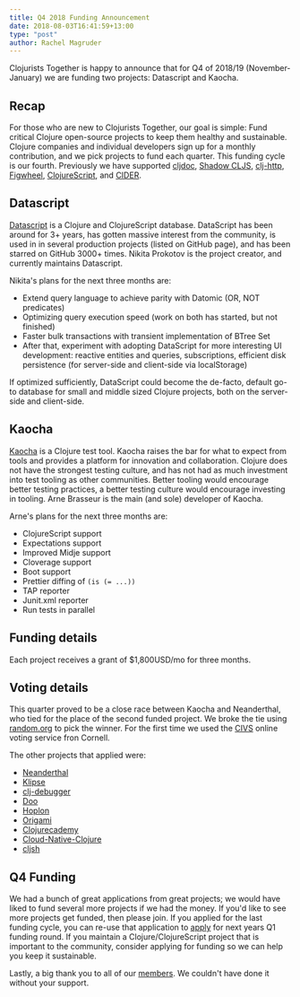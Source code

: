 ```yaml
---
title: Q4 2018 Funding Announcement
date: 2018-08-03T16:41:59+13:00
type: "post"
author: Rachel Magruder
---
```


Clojurists Together is happy to announce that for Q4 of 2018/19 (November-January) we are funding two projects: Datascript and Kaocha.

## Recap

For those who are new to Clojurists Together, our goal is simple: Fund critical Clojure open-source projects to keep them healthy and sustainable. Clojure companies and individual developers sign up for a monthly contribution, and we pick projects to fund each quarter. This funding cycle is our fourth. Previously we have supported [cljdoc](https://cljdoc.xyz), [Shadow CLJS](https://github.com/thheller/shadow-cljs), [clj-http](https://github.com/dakrone/clj-http/), [Figwheel](https://github.com/bhauman/lein-figwheel), [ClojureScript](https://clojurescript.org), and [CIDER](http://www.cider.mx/en/latest/).

## Datascript

[Datascript](https://github.com/tonsky/datascript) is a Clojure and ClojureScript database. DataScript has been around for 3+ years, has gotten massive interest from the community, is used in in several production projects (listed on GitHub page), and has been starred on GitHub 3000+ times. Nikita Prokotov is the project creator, and currently maintains Datascript.

Nikita's plans for the next three months are:

- Extend query language to achieve parity with Datomic (OR, NOT predicates)
- Optimizing query execution speed (work on both has started, but not finished)
- Faster bulk transactions with transient implementation of BTree Set
- After that, experiment with adopting DataScript for more interesting UI development: reactive entities and queries, subscriptions, efficient disk persistence (for server-side and client-side via localStorage)

If optimized sufficiently, DataScript could become the de-facto, default go-to database for small and middle sized Clojure projects, both on the server-side and client-side.

## Kaocha

[Kaocha](https://github.com/lambdaisland/kaocha) is a Clojure test tool. Kaocha raises the bar for what to expect from tools and provides a platform for innovation and collaboration. Clojure does not have the strongest testing culture, and has not had as much investment into test tooling as other communities. Better tooling would encourage better testing practices, a better testing culture would encourage investing in tooling. Arne Brasseur is the main (and sole) developer of Kaocha.

Arne's plans for the next three months are:

- ClojureScript support
- Expectations support
- Improved Midje support
- Cloverage support
- Boot support
- Prettier diffing of `(is (= ...))`
- TAP reporter
- Junit.xml reporter
- Run tests in parallel

## Funding details

Each project receives a grant of $1,800USD/mo for three months.

## Voting details

This quarter proved to be a close race between Kaocha and Neanderthal, who tied for the place of the second funded project. We broke the tie using [random.org](https://www.random.org) to pick the winner. For the first time we used the [CIVS](https://civs.cs.cornell.edu) online voting service fron Cornell.

The other projects that applied were:

- [Neanderthal](https://github.com/uncomplicate/neanderthal)
- [Klipse](https://github.com/viebel/klipse)
- [clj-debugger](https://github.com/razum2um/clj-debugger)
- [Doo](https://github.com/bensu/doo)
- [Hoplon](https://github.com/hoplon/hoplon)
- [Origami](https://github.com/hellonico/origami)
- [Clojurecademy](https://github.com/clojurecademy/clojurecademy)
- [Cloud-Native-Clojure](https://github.com/cloudnativeclojure)
- [cljsh](https://github.com/razum2um/cljsh)

## Q4 Funding

We had a bunch of great applications from great projects; we would have liked to fund several more projects if we had the money. If you'd like to see more projects get funded, then please join. If you applied for the last funding cycle, you can re-use that application to [apply](/open-source/) for next years Q1 funding round. If you maintain a Clojure/ClojureScript project that is important to the community, consider applying for funding so we can help you keep it sustainable.

Lastly, a big thank you to all of our [members](/members/). We couldn't have done it without your support.

